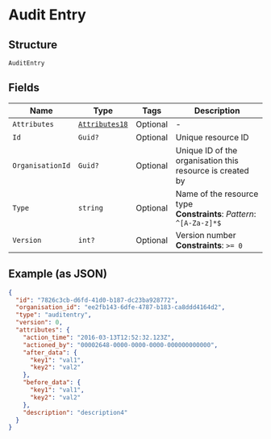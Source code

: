 
# Audit Entry

## Structure

`AuditEntry`

## Fields

| Name | Type | Tags | Description |
|  --- | --- | --- | --- |
| `Attributes` | [`Attributes18`](../../doc/models/attributes-18.md) | Optional | - |
| `Id` | `Guid?` | Optional | Unique resource ID |
| `OrganisationId` | `Guid?` | Optional | Unique ID of the organisation this resource is created by |
| `Type` | `string` | Optional | Name of the resource type<br>**Constraints**: *Pattern*: `^[A-Za-z]*$` |
| `Version` | `int?` | Optional | Version number<br>**Constraints**: `>= 0` |

## Example (as JSON)

```json
{
  "id": "7826c3cb-d6fd-41d0-b187-dc23ba928772",
  "organisation_id": "ee2fb143-6dfe-4787-b183-ca8ddd4164d2",
  "type": "auditentry",
  "version": 0,
  "attributes": {
    "action_time": "2016-03-13T12:52:32.123Z",
    "actioned_by": "00002648-0000-0000-0000-000000000000",
    "after_data": {
      "key1": "val1",
      "key2": "val2"
    },
    "before_data": {
      "key1": "val1",
      "key2": "val2"
    },
    "description": "description4"
  }
}
```

